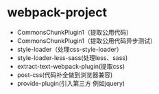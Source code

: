 # webpack-project

- CommonsChunkPlugin1（提取公用代码）
- CommonsChunkPlugin1（提取公用代码异步测试）
- style-loader（处理css-style-loader）
- style-loader-less-sass(处理less、sass)
- extract-text-webpack-plugin(提取css)
- post-css(代码补全做到浏览器兼容)
- provide-plugin(引入第三方 例如jquery)